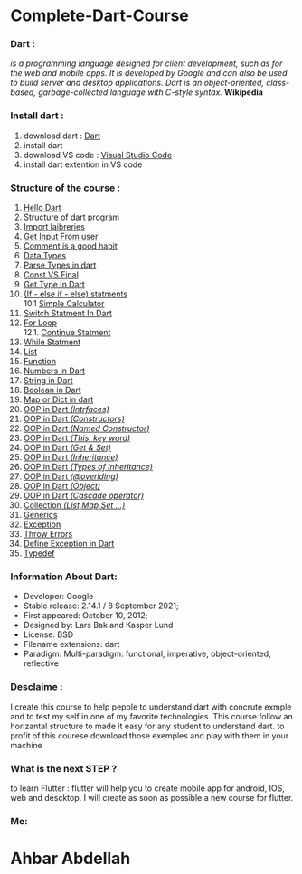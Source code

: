 # Complete-Dart-Course

### Dart : 
*is a programming language designed for client development, such as for the web and mobile apps. It is developed by Google and can also be used to build server and desktop applications. Dart is an object-oriented, class-based, garbage-collected language with C-style syntax.* __Wikipedia__

### Install dart :
1. download dart : [Dart](https://gekorm.com/dart-windows/)
2. install dart
3. download VS code : [Visual Studio Code](https://code.visualstudio.com/)
4. install dart extention in VS code

### Structure of the course :
1. [Hello Dart](https://github.com/ahbarabdellah/Complete-Dart-Course/blob/main/1.%20hello%20world.dart)<br>
2. [Structure of dart program](https://github.com/ahbarabdellah/Complete-Dart-Course/blob/main/2.%20simple%20dart%20program.dart)<br>
3. [Import laibreries](https://github.com/ahbarabdellah/Complete-Dart-Course/blob/main/3.%20import%20core%20package.dart)<br>
4. [Get Input From user](https://github.com/ahbarabdellah/Complete-Dart-Course/blob/main/4.%20get%20input%20from%20user.dart)<br>
5. [Comment is a good habit](https://github.com/ahbarabdellah/Complete-Dart-Course/blob/main/5.%20write%20comment.dart)<br>
6. [Data Types](https://github.com/ahbarabdellah/Complete-Dart-Course/blob/main/6.%20data%20Types.dart)<br>
7. [Parse Types in dart](https://github.com/ahbarabdellah/Complete-Dart-Course/blob/main/7.%20parse%20type.dart)<br>
8. [Const VS Final](https://github.com/ahbarabdellah/Complete-Dart-Course/blob/main/8.%20const%20vs%20final%20.dart)<br>
9. [Get Type In Dart](https://github.com/ahbarabdellah/Complete-Dart-Course/blob/main/9.%20check%20the%20type%20.dart)<br>
10. [(If - else if - else) statments](https://github.com/ahbarabdellah/Complete-Dart-Course/blob/main/10.%20if%20-%20else%20if%20-%20else%20.dart) <br>
10.1 [Simple Calculator](https://github.com/ahbarabdellah/Complete-Dart-Course/blob/main/10.1.%20%20simple%20calculator.dart)<br>
11. [Switch Statment In Dart](https://github.com/ahbarabdellah/Complete-Dart-Course/blob/main/11.%20switch%20steatment.dart)<br>
12. [For Loop](https://github.com/ahbarabdellah/Complete-Dart-Course/blob/main/12.%20for%20loop%20in%20.dart)<br>
12.1. [Continue Statment](https://github.com/ahbarabdellah/Complete-Dart-Course/blob/main/12.1%20continue.dart)<br>
13. [While Statment](https://github.com/ahbarabdellah/Complete-Dart-Course/blob/main/13.%20while%20statment.dart)<br>
14. [List](https://github.com/ahbarabdellah/Complete-Dart-Course/blob/main/14.%20list%20in%20.dart) <br>
15. [Function](https://github.com/ahbarabdellah/Complete-Dart-Course/blob/main/15.%20function%20in%20.dart) <br>
16. [Numbers in Dart](https://github.com/ahbarabdellah/Complete-Dart-Course/blob/main/16.%20Dart%20Programming%20-%20Numbers%20.dart) <br>
17. [String in Dart](https://github.com/ahbarabdellah/Complete-Dart-Course/blob/main/17.%20string%20.dart)<br>
18. [Boolean in Dart](https://github.com/ahbarabdellah/Complete-Dart-Course/blob/main/18.%20Boolean.dart)<br>
19. [Map or Dict in dart](https://github.com/ahbarabdellah/Complete-Dart-Course/blob/main/19.%20map%20.dart)<br>
20. [OOP in Dart _(Intrfaces)_](https://github.com/ahbarabdellah/Complete-Dart-Course/blob/main/20.%20interface%20.dart)<br>
21. [OOP in Dart _(Constructors)_](https://github.com/ahbarabdellah/Complete-Dart-Course/blob/main/21.%20classes%20%26%20constructer.dart)<br>
22. [OOP in Dart _(Named Constructor)_](https://github.com/ahbarabdellah/Complete-Dart-Course/blob/main/22.%20Named%20Constructor%20.dart)<br>
23. [OOP in Dart _(This. key word)_](https://github.com/ahbarabdellah/Complete-Dart-Course/blob/main/23.%20this%20Keyword%20.dart)<br>
24. [OOP in Dart _(Get & Set)_](https://github.com/ahbarabdellah/Complete-Dart-Course/blob/main/24.%20getter%20%26%20setter%20.dart)<br>
25. [OOP in Dart _(Inheritance)_](https://github.com/ahbarabdellah/Complete-Dart-Course/blob/main/25.%20Class%20Inheritance.dart)<br>
26. [OOP in Dart _(Types of Inheritance)_](https://github.com/ahbarabdellah/Complete-Dart-Course/blob/main/26.%20%20Types%20of%20Inheritance.dart)<br>
27. [OOP in Dart _(@overiding)_](https://github.com/ahbarabdellah/Complete-Dart-Course/blob/main/27.%20overriding%20.dart)<br>
28. [OOP in Dart _(Object)_](https://github.com/ahbarabdellah/Complete-Dart-Course/blob/main/28.%20object%20.dart)<br>
29. [OOP in Dart _(Cascade operator)_](https://github.com/ahbarabdellah/Complete-Dart-Course/blob/main/29.%20cascade%20operator%20.dart)<br>
30. [Collection _(List,Map,Set ...)_](https://github.com/ahbarabdellah/Complete-Dart-Course/blob/main/30.%20collection%20.dart)<br>
31. [Generics](https://github.com/ahbarabdellah/Complete-Dart-Course/blob/main/31.%20Generics%20.dart)<br>
32. [Exception](https://github.com/ahbarabdellah/Complete-Dart-Course/blob/main/32.%20Exception%20.dart)<br>
33. [Throw Errors](https://github.com/ahbarabdellah/Complete-Dart-Course/blob/main/33.%20throw%20errors%20.dart)<br>
34. [Define Exception in Dart](https://github.com/ahbarabdellah/Complete-Dart-Course/blob/main/34.%20define%20exception%20.dart)<br>
35. [Typedef](https://github.com/ahbarabdellah/Complete-Dart-Course/blob/main/35.%20Typedef%20.dart)<br>



### Information About Dart:
- Developer: Google
- Stable release: 2.14.1 / 8 September 2021;
- First appeared: October 10, 2012;
- Designed by: Lars Bak and Kasper Lund
- License: BSD
- Filename extensions: dart
- Paradigm: Multi-paradigm: functional, imperative, object-oriented, reflective


### Desclaime :
I create this course to help pepole to understand dart with concrute exmple and to test my self in one of my favorite technologies. This course follow an horizantal structure to made it easy for any student to understand dart. 
to profit of this courese download those exemples and play with them in your machine



### What is the next STEP ? 
to learn Flutter : flutter will help you to create mobile app for android, IOS, web and descktop. I will create as soon as possible a new course for flutter.

### Me:
# Ahbar Abdellah
